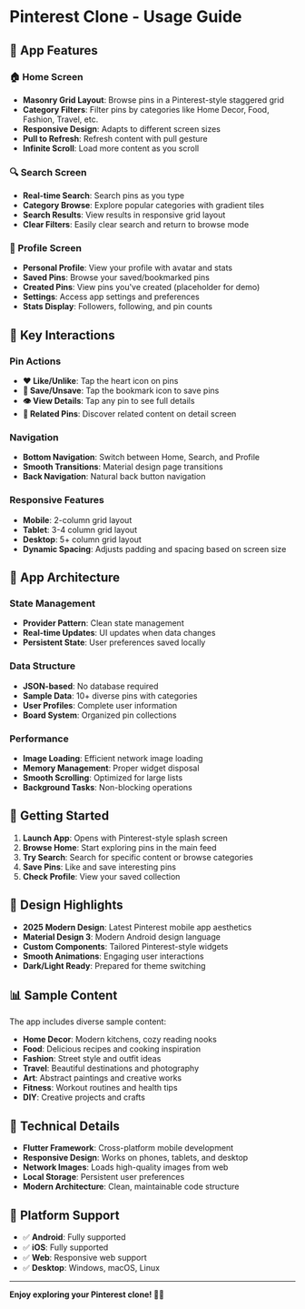 # Pinterest Clone - Usage Guide

## 🎯 App Features

### 🏠 Home Screen
- **Masonry Grid Layout**: Browse pins in a Pinterest-style staggered grid
- **Category Filters**: Filter pins by categories like Home Decor, Food, Fashion, Travel, etc.
- **Responsive Design**: Adapts to different screen sizes
- **Pull to Refresh**: Refresh content with pull gesture
- **Infinite Scroll**: Load more content as you scroll

### 🔍 Search Screen
- **Real-time Search**: Search pins as you type
- **Category Browse**: Explore popular categories with gradient tiles
- **Search Results**: View results in responsive grid layout
- **Clear Filters**: Easily clear search and return to browse mode

### 👤 Profile Screen
- **Personal Profile**: View your profile with avatar and stats
- **Saved Pins**: Browse your saved/bookmarked pins
- **Created Pins**: View pins you've created (placeholder for demo)
- **Settings**: Access app settings and preferences
- **Stats Display**: Followers, following, and pin counts

## 🎨 Key Interactions

### Pin Actions
- **❤️ Like/Unlike**: Tap the heart icon on pins
- **🔖 Save/Unsave**: Tap the bookmark icon to save pins
- **👁️ View Details**: Tap any pin to see full details
- **🎯 Related Pins**: Discover related content on detail screen

### Navigation
- **Bottom Navigation**: Switch between Home, Search, and Profile
- **Smooth Transitions**: Material design page transitions
- **Back Navigation**: Natural back button navigation

### Responsive Features
- **Mobile**: 2-column grid layout
- **Tablet**: 3-4 column grid layout  
- **Desktop**: 5+ column grid layout
- **Dynamic Spacing**: Adjusts padding and spacing based on screen size

## 📱 App Architecture

### State Management
- **Provider Pattern**: Clean state management
- **Real-time Updates**: UI updates when data changes
- **Persistent State**: User preferences saved locally

### Data Structure
- **JSON-based**: No database required
- **Sample Data**: 10+ diverse pins with categories
- **User Profiles**: Complete user information
- **Board System**: Organized pin collections

### Performance
- **Image Loading**: Efficient network image loading
- **Memory Management**: Proper widget disposal
- **Smooth Scrolling**: Optimized for large lists
- **Background Tasks**: Non-blocking operations

## 🚀 Getting Started

1. **Launch App**: Opens with Pinterest-style splash screen
2. **Browse Home**: Start exploring pins in the main feed
3. **Try Search**: Search for specific content or browse categories
4. **Save Pins**: Like and save interesting pins
5. **Check Profile**: View your saved collection

## 🎨 Design Highlights

- **2025 Modern Design**: Latest Pinterest mobile app aesthetics
- **Material Design 3**: Modern Android design language
- **Custom Components**: Tailored Pinterest-style widgets
- **Smooth Animations**: Engaging user interactions
- **Dark/Light Ready**: Prepared for theme switching

## 📊 Sample Content

The app includes diverse sample content:
- **Home Decor**: Modern kitchens, cozy reading nooks
- **Food**: Delicious recipes and cooking inspiration
- **Fashion**: Street style and outfit ideas
- **Travel**: Beautiful destinations and photography
- **Art**: Abstract paintings and creative works
- **Fitness**: Workout routines and health tips
- **DIY**: Creative projects and crafts

## 🔧 Technical Details

- **Flutter Framework**: Cross-platform mobile development
- **Responsive Design**: Works on phones, tablets, and desktop
- **Network Images**: Loads high-quality images from web
- **Local Storage**: Persistent user preferences
- **Modern Architecture**: Clean, maintainable code structure

## 📱 Platform Support

- ✅ **Android**: Fully supported
- ✅ **iOS**: Fully supported  
- ✅ **Web**: Responsive web support
- ✅ **Desktop**: Windows, macOS, Linux

---

**Enjoy exploring your Pinterest clone! 📌✨**
